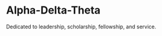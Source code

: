 Alpha-Delta-Theta
=================

Dedicated to leadership, scholarship, fellowship, and service.
